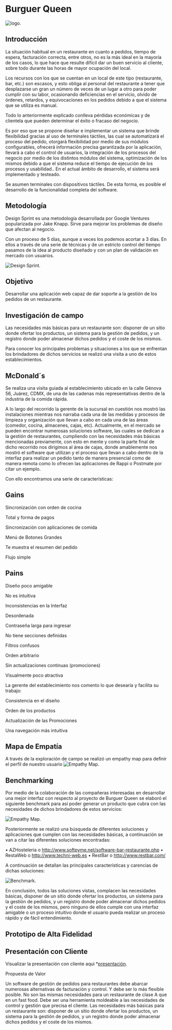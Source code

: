 # Burguer Queen 
![logo](https://ibb.co/G9K6ZBz).

## Introducción

La situación habitual en un restaurante en cuanto a pedidos, tiempo de espera, facturación correcta, entre otros, no es la más ideal en la mayoría de los casos, lo que hace que resulte difícil dar un buen servicio al cliente, sobre todo durante las horas de mayor ocupación del local. 

Los recursos con los que se cuentan en un local de este tipo (restaurante, bar, etc.) son escasos, y esto obliga al personal del restaurante a tener que desplazarse un gran un número de veces de un lugar a otro para poder cumplir con su labor, ocasionando deficiencias en el servicio, olvido de órdenes, retardos, y equivocaciones en los pedidos debido a que el sistema que se utiliza es manual.

 Todo lo anteriormente explicado conlleva pérdidas económicas y de clientela que pueden determinar el éxito o fracaso del negocio.

 Es por eso que se propone diseñar e implementar un sistema que brinde flexibilidad gracias al uso de terminales táctiles, las cual se automatizará el proceso del pedido, otorgará flexibilidad por medio de sus módulos configurables, ofrecerá información precisa garantizada por la aplicación, llevará a cabo el control de usuarios, la integración de los procesos del negocio por medio de los distintos módulos del sistema, optimización de los mismos debido a que el sistema reduce el tiempo de ejecución de los procesos y usabilidad.. En el actual ámbito de desarrollo, el sistema será implementado y testeado. 

Se asumen terminales con dispositivos táctiles. De esta forma, es posible el desarrollo de la funcionalidad completa del software.


## Metodología

Design Sprint es una metodología desarrollada por Google Ventures popularizada por Jake Knapp. Sirve para mejorar los problemas de diseño que afectan al negocio.

Con un proceso de 5 días, aunque a veces los podemos acortar a 3 días. En ellos a través de una serie de técnicas y de un estricto control del tiempo pasamos de la idea al producto diseñado y con un plan de validación en mercado con usuarios.

![Design Sprint](https://ibb.co/wLBwJhN).





## Objetivo


Desarrollar una aplicación web capaz de dar soporte a la gestión de los pedidos de  un restaurante.


## Investigación de campo

Las necesidades más básicas para un restaurante son: disponer de un sitio donde ofertar los productos, un sistema para la gestión de pedidos, y un registro donde poder almacenar dichos pedidos y el coste de los mismos.

Para conocer los principales problemas y situaciones a los que se enfrentan los brindadores de dichos servicios se realizó una visita a uno de estos establecimientos.

## McDonald´s

Se realiza una visita guiada al establecimiento ubicado en la calle Génova 56, Juárez, CDMX, de una de las cadenas más representativas dentro de la industria de la comida rápida.

A lo largo del recorrido la gerente de la sucursal en cuestión nos mostró las instalaciones mientras nos narraba cada una  de las medidas y procesos de limpieza y organización que llevan a cabo en cada una de las áreas (comedor, cocina, almacenes, cajas, etc).
Actualmente, en el mercado se pueden encontrar numerosas soluciones software, las cuales se dedican a la gestión de restaurantes, cumpliendo con las necesidades más básicas mencionadas previamente, con esto en mente y como la parte final de dicho recorrido nos dirigimos al área de cajas, donde amablemente nos mostró el software que utilizan y el proceso que llevan a cabo dentro de la interfaz para realizar un pedido tanto de manera presencial como de manera remota como lo ofrecen las aplicaciones de Rappi o Postmate por citar un ejemplo.

Con ello encontramos una serie de características:
## Gains
Sincronización con orden de cocina

Total y forma de pagos

Sincronización con aplicaciones de comida

Menú de Botones Grandes

Te muestra el resumen del pedido

Flujo simple
 
## Pains

Diseño poco amigable

No es intuitiva 

Inconsistencias en la Interfaz

Desordenada

Contraseña larga para ingresar

No tiene secciones definidas

Filtros confusos

Orden arbitrario

Sin actualizaciones continuas (promociones)

Visualmente poco atractiva 


La gerente del establecimiento nos comento lo que desearía y facilita su trabajo:

Consistencia en el diseño

Orden de los productos

Actualización de las Promociones

Una navegación más intuitiva

## Mapa de Empatía

A través de la exploración de campo se realizó un empathy map para definir el perfil de nuestro usuario
![Empathy Map](https://ibb.co/wLBwJhN).

## Benchmarking


Por medio de la colaboración de las compañeras interesadas en desarrollar una mejor interfaz con respecto al proyecto  de Burguer Queen se elaboró el siguiente benchmark para así poder generar un producto que cubra con las necesidades de dichos brindadores de estos servicios:

![Empathy Map](https://i.ibb.co/TRc9GNg/Benchmark-BQ.jpg).


Posteriormente se realizó  una búsqueda de diferentes soluciones y aplicaciones que cumplen con las necesidades básicas, a continuación se van a citar las diferentes soluciones encontradas:

• AZHosteleria o http://www.softpyme.net/software-bar-restaurante.php
 • RestaWeb o http://www.techni-web.es 
• RestBar o http://www.restbar.com/ 

A continuación se detallan las principales características y carencias de dichas soluciones: 

![Benchmark](https://i.ibb.co/zr1dsPf/Captura-de-Pantalla-2019-05-06-a-la-s-1-10-26.png).


En conclusión, todos las soluciones vistas, complacen las necesidades básicas, disponer de un sitio donde ofertar los productos, un sistema para la gestión de pedidos, y un registro donde poder almacenar dichos pedidos y el coste de los mismos, pero ninguno de ellos cumple con una interfaz amigable o un proceso intuitivo donde el usuario pueda realizar un proceso rápido y de fácil entendimiento. 


## Prototipo de Alta Fidelidad 


## Presentación con Cliente

Visualizar la presentación con cliente aqui *[presentación](https://docs.google.com/presentation/d/1WvAPVs9h6t70PwkL1gr9VOuSlxq66HfNiThcVU4W86E/edit#slide=id.g56605a8ff6_0_4).






Propuesta de Valor


Un software de gestión de pedidos para restaurantes debe abarcar numerosas alternativas de facturación y control. Y debe ser lo más flexible posible. No son las mismas necesidades para un restaurante de clase A que en un fast food. Debe ser una herramienta moldeable a las necesidades de control y gestión que precisa el cliente. Las necesidades más básicas para un restaurante son: disponer de un sitio donde ofertar los productos, un sistema para la gestión de pedidos, y un registro donde poder almacenar dichos pedidos y el coste de los mismos.







